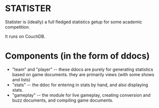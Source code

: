 STATISTER
=========

Statister is (ideally) a full fledged statistics getup for some academic competition.

It runs on CouchDB.

Components (in the form of ddocs)
=================================

* "team" and "player" -- these ddocs are purely for generating statistics based on game documents.  they are primarily views (with some shows and lists)
* "stats" -- the ddoc for entering in stats by hand, and also displaying stats.
* "gameplay" -- the module for live gameplay, creating conversion and buzz documents, and compiling game documents.